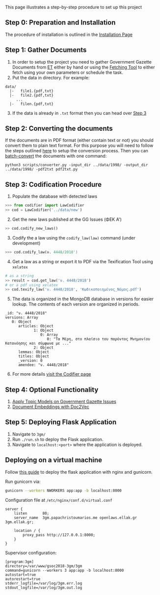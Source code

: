 This page illustrates a step-by-step procedure to set up this project 

## Step 0: Preparation and Installation 

The procedure of installation is outlined in the [Installation Page](https://github.com/eellak/gsoc2018-3gm/wiki/Installation)

## Step 1: Gather Documents

1. In order to setup the project you need to gather Government Gazette Documents from [ET](https://et.gr) either by hand or using the [Fetching Tool](https://github.com/eellak/gsoc2018-3gm/wiki/Fetching-Documents) to either fetch using your own parameters or schedule the task. 
2. Put the data in directory. For example:

```
data/
  |-   file1.{pdf,txt}
  |-   file2.{pdf,txt}
     ...
  |-   filen.{pdf,txt}
```

3. If the data is already in `.txt` format then you can head over [Step 3](#step-3-codification-procedure)

## Step 2: Converting the documents 

If the documents are in PDF format (either contain text or not) you should convert them to plain text format. For this purpose you will need to follow the steps outlined [here](https://github.com/eellak/gsoc2018-3gm/wiki/Document-Processing) to setup the conversion process. Then you can [batch-convert](https://github.com/eellak/gsoc2018-3gm/wiki/Document-Processing#using-the-converterpy-tool-for-batch-conversion) the documents with one command: 

```
python3 scripts/converter.py -input_dir ../data/1998/ -output_dir ../data/1998/ -pdf2txt pdf2txt.py
```

## Step 3: Codification Procedure

1. Populate the database with detected laws

```python
>>> from codifier import LawCodifier
>> cod = LawCodifier('../data/new')
```

2. Get the new laws published at the GG Issues (ΦΕΚ Α') 
```python
>> cod.codify_new_laws()
```

3. Codify the a law using the `codify_law(law)` command (under development)
```python
>>> cod.codify_law(ν. 4448/2018')
```

4. Get a law as a string or export it to PDF via the Texification Tool using `xelatex`
```python
# as a string
>> result = cod.get_law('ν. 4448/2018')
# or a pdf using xelatex
>> cod.texify_law('ν. 4448/2018', 'Κωδικοποιημένος_Νόμος.pdf') 
```

5. The data is organized in the MongoDB database in versions for easier lookup.
The contents of each version are organized in periods. 

```
_id: "ν. 4448/2018"
versions: Array
   0: Object
      articles: Object
             1: Object
                0: Array
                   0: "Τα Μέρη, στο πλαίσιο του παρόντος Μνημονίου Κατανόησης και σύμφωνα με ..."
             2: Object
      lemmas: Object
      titles: Object
      _version: 0
      amendee: "ν. 4448/2018"
```
6. For more details [visit the Codifier page](https://github.com/eellak/gsoc2018-3gm/wiki/Codifier)

## Step 4: Optional Functionality 

1. [Apply Topic Models on Government Gazette Issues](https://github.com/eellak/gsoc2018-3gm/wiki/Topic-Modelling)
2. [Document Embeddings with Doc2Vec](https://github.com/eellak/gsoc2018-3gm/wiki/Doc2Vec)

## Step 5: Deploying Flask Application

1. Navigate to `3gm/`
2. Run `./run.sh` to deploy the Flask application.
3. Navigate to `localhost:<port>` where the application is deployed. 

## Deploying on a virtual machine

Follow [this guide](https://medium.com/ymedialabs-innovation/deploy-flask-app-with-nginx-using-gunicorn-and-supervisor-d7a93aa07c18) to deploy the flask application with nginx and gunicorn. 

Run gunicorn via:

```bash
gunicorn --workers NWORKERS app:app -b localhost:8000
```

Configuration file at `/etc/nginx/conf.d/virtual.conf`

```
server {
    listen       80;
    server_name  3gm.papachristoumarios.me openlaws.ellak.gr 3gm.ellak.gr;

    location / {
        proxy_pass http://127.0.0.1:8000;
    }
}
```

Supervisor configuration:

```
[program:3gm]
directory=/var/www/gsoc2018-3gm/3gm
command=gunicorn --workers 3 app:app -b localhost:8000
autostart=true
autorestart=true
stderr_logfile=/var/log/3gm.err.log
stdout_logfile=/var/log/3gm.out.log
```











